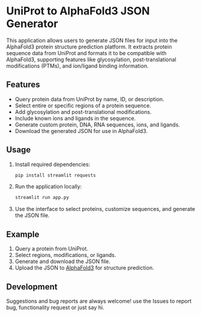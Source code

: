 # UniProt to AlphaFold3 JSON Generator

This application allows users to generate JSON files for input into the AlphaFold3 protein structure prediction platform. It extracts protein sequence data from UniProt and formats it to be compatible with AlphaFold3, supporting features like glycosylation, post-translational modifications (PTMs), and ion/ligand binding information.

## Features
- Query protein data from UniProt by name, ID, or description.
- Select entire or specific regions of a protein sequence.
- Add glycosylation and post-translational modifications.
- Include known ions and ligands in the sequence.
- Generate custom protein, DNA, RNA sequences, ions, and ligands.
- Download the generated JSON for use in AlphaFold3.

## Usage
1. Install required dependencies:
    ```bash
    pip install streamlit requests
    ```
2. Run the application locally:
    ```bash
    streamlit run app.py
    ```
3. Use the interface to select proteins, customize sequences, and generate the JSON file.

## Example

1. Query a protein from UniProt.
2. Select regions, modifications, or ligands.
3. Generate and download the JSON file.
4. Upload the JSON to [AlphaFold3](https://golgi.sandbox.google.com/) for structure prediction.

## Development
Suggestions and bug reports are always welcome! use the Issues to report bug, functionality request or just say hi.
